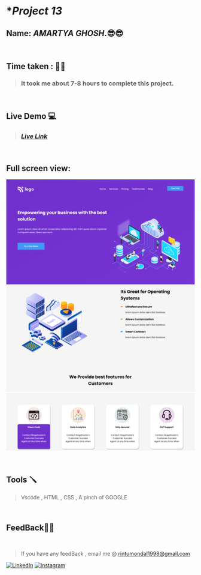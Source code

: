 # **Project 13*

## **Name:**  _AMARTYA GHOSH_.😎😎
<br>

## **Time taken :** ✍🏼

>### It took me about 7-8 hours to complete this project.
<br>

## **Live Demo**  💻 

>### _[**Live Link**](https://singular-croquembouche-97ab29.netlify.app)_

<br>

## Full screen view:
![desktop](./i1.png)
![desktop](./i2.png)
![desktop](./i3.png)


<br>


## **Tools** 🪛
>Vscode , HTML , CSS , A pinch of GOOGLE
<br>

## **FeedBack**🥷🏼

<br>

> If you have any feedBack , email me @
 rintumondal1998@gmail.com

[![LinkedIn][linkedin-shield]][linkedin-url]
[![Instagram][instagram-shield]][instagram-url]


[instagram-shield]: https://img.shields.io/badge/Instagram-%23E4405F.svg?style=for-the-badge&logo=Instagram&logoColor=white
[instagram-url]: https://www.instagram.com/rtiztic/

[linkedin-shield]: https://img.shields.io/badge/-LinkedIn-black.svg?style=for-the-badge&logo=linkedin&colorB=0B5FBB
[linkedin-url]: https://www.linkedin.com/in/amartya-ghosh-86a399193/